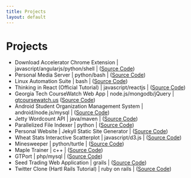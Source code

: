 ```yaml
---
title: Projects
layout: default
---
```


# Projects



-	Download Accelerator Chrome Extension &#124; javascript/angularjs/python/shell &#124; ([Source Code](https://github.com/vi-s/download-accelerator-chrome-extension))
-	Personal Media Server &#124; python/bash &#124; ([Source Code](https://github.com/vi-s/personal-media-server))
-	Linux Automation Suite &#124; bash &#124; ([Source Code](https://github.com/vi-s/Linux-Scripts))
-	Thinking in React (Official Tutorial) &#124; javascript/reactjs &#124; ([Source Code](https://github.com/vi-s/think-react))
-	Georgia Tech CourseWatch Web App &#124; node.js/mongodb/jQuery &#124; [gtcoursewatch.us](http://www.gtcoursewatch.us) ([Source Code](https://github.com/vi-s/gtcw))
-	Android Student Organization Management System &#124; android/node.js/mysql &#124; ([Source Code](https://github.com/TeamStingers/StudentOrgManager))
-	Jetty Wordcount API &#124; java/maven &#124; ([Source Code](https://github.com/vi-s/jetty_wordcount))
-	Parallelized File Indexer &#124; python &#124; ([Source Code](https://github.com/vi-s/file_indexer))
-	Personal Website &#124; Jekyll Static Site Generator &#124; ([Source Code](https://github.com/vi-s/vi-s.github.io))
-	Wheat Stats Interactive Scatterplot &#124; javascript/d3.js &#124; ([Source Code](https://github.com/vi-s/ScatterPlot_InfoVis))
-	Minesweeper &#124; python/turtle &#124; ([Source Code](https://github.com/vi-s/python-minesweeper))
-	Maple Trainer &#124; c++ &#124; ([Source Code](https://github.com/vi-s/MapleTrainer))
-	GTPort &#124; php/mysql &#124; ([Source Code](https://github.com/vi-s/gtport))
-	Seed Trading Web Application &#124; grails &#124; ([Source Code](https://code.google.com/p/seedbank/))
- Twitter Clone (Hartl Rails Tutorial) &#124; ruby on rails &#124; ([Source Code](https://github.com/vi-s/sample_app))
